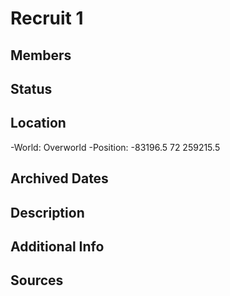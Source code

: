 # Recruit 1

## Members

## Status

## Location
-World: Overworld
-Position: -83196.5 72 259215.5

## Archived Dates

## Description

## Additional Info

## Sources
